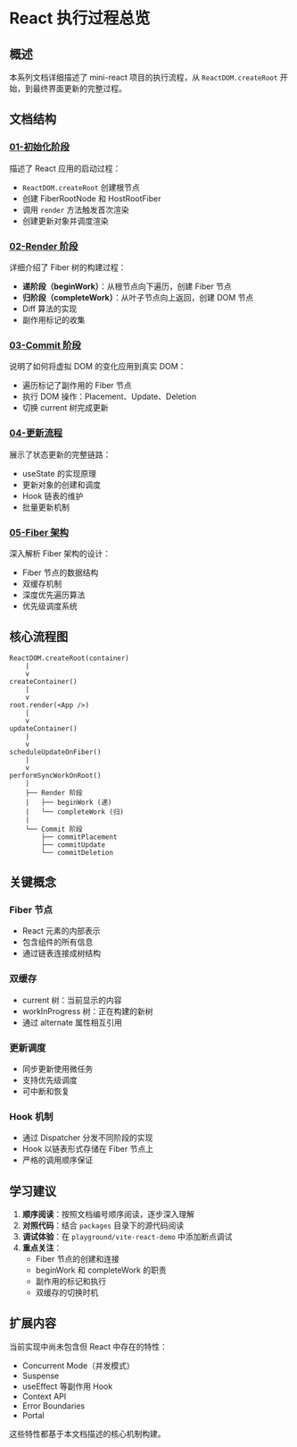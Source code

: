 # React 执行过程总览

## 概述

本系列文档详细描述了 mini-react 项目的执行流程，从 `ReactDOM.createRoot` 开始，到最终界面更新的完整过程。

## 文档结构

### [01-初始化阶段](./01-初始化阶段.md)

描述了 React 应用的启动过程：

- `ReactDOM.createRoot` 创建根节点
- 创建 FiberRootNode 和 HostRootFiber
- 调用 `render` 方法触发首次渲染
- 创建更新对象并调度渲染

### [02-Render 阶段](./02-render阶段.md)

详细介绍了 Fiber 树的构建过程：

- **递阶段（beginWork）**：从根节点向下遍历，创建 Fiber 节点
- **归阶段（completeWork）**：从叶子节点向上返回，创建 DOM 节点
- Diff 算法的实现
- 副作用标记的收集

### [03-Commit 阶段](./03-commit阶段.md)

说明了如何将虚拟 DOM 的变化应用到真实 DOM：

- 遍历标记了副作用的 Fiber 节点
- 执行 DOM 操作：Placement、Update、Deletion
- 切换 current 树完成更新

### [04-更新流程](./04-更新流程.md)

展示了状态更新的完整链路：

- useState 的实现原理
- 更新对象的创建和调度
- Hook 链表的维护
- 批量更新机制

### [05-Fiber 架构](./05-Fiber架构.md)

深入解析 Fiber 架构的设计：

- Fiber 节点的数据结构
- 双缓存机制
- 深度优先遍历算法
- 优先级调度系统

## 核心流程图

```
ReactDOM.createRoot(container)
    |
    v
createContainer()
    |
    v
root.render(<App />)
    |
    v
updateContainer()
    |
    v
scheduleUpdateOnFiber()
    |
    v
performSyncWorkOnRoot()
    |
    ├── Render 阶段
    |   ├── beginWork (递)
    |   └── completeWork (归)
    |
    └── Commit 阶段
        ├── commitPlacement
        ├── commitUpdate
        └── commitDeletion
```

## 关键概念

### Fiber 节点

- React 元素的内部表示
- 包含组件的所有信息
- 通过链表连接成树结构

### 双缓存

- current 树：当前显示的内容
- workInProgress 树：正在构建的新树
- 通过 alternate 属性相互引用

### 更新调度

- 同步更新使用微任务
- 支持优先级调度
- 可中断和恢复

### Hook 机制

- 通过 Dispatcher 分发不同阶段的实现
- Hook 以链表形式存储在 Fiber 节点上
- 严格的调用顺序保证

## 学习建议

1. **顺序阅读**：按照文档编号顺序阅读，逐步深入理解
2. **对照代码**：结合 `packages` 目录下的源代码阅读
3. **调试体验**：在 `playground/vite-react-demo` 中添加断点调试
4. **重点关注**：
   - Fiber 节点的创建和连接
   - beginWork 和 completeWork 的职责
   - 副作用的标记和执行
   - 双缓存的切换时机

## 扩展内容

当前实现中尚未包含但 React 中存在的特性：

- Concurrent Mode（并发模式）
- Suspense
- useEffect 等副作用 Hook
- Context API
- Error Boundaries
- Portal

这些特性都基于本文档描述的核心机制构建。
